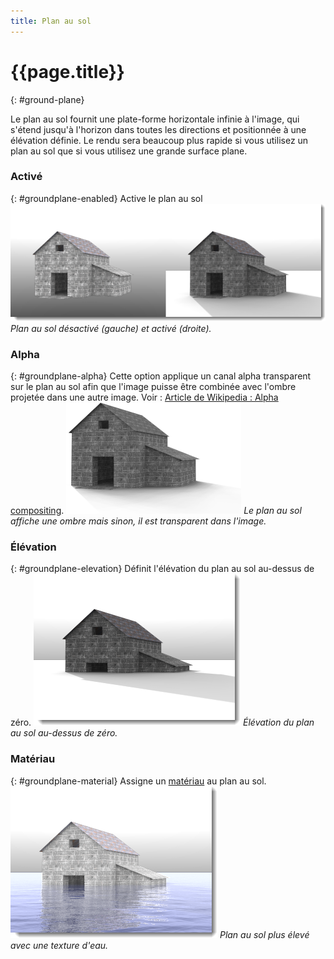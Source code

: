 ```yaml
---
title: Plan au sol
---
```


# {{page.title}}
{: #ground-plane}

Le plan au sol fournit une plate-forme horizontale infinie à l'image, qui s'étend jusqu'à l'horizon dans toutes les directions et positionnée à une élévation définie. Le rendu sera beaucoup plus rapide si vous utilisez un plan au sol que si vous utilisez une grande surface plane.

### Activé
{: #groundplane-enabled}
Active le plan au sol
![images/groundplane-002a.png](images/groundplane-002a.png)
*Plan au sol désactivé (gauche) et activé (droite).*

### Alpha
{: #groundplane-alpha}
Cette option applique un canal alpha transparent sur le plan au sol afin que l'image puisse être combinée avec l'ombre projetée dans une autre image. Voir : [Article de Wikipedia : Alpha compositing](http://en.wikipedia.org/wiki/Alpha_compositing).
![images/groundplane-004a.png](images/groundplane-004a.png)
 *Le plan au sol affiche une ombre mais sinon, il est transparent dans l'image.*

### Élévation
{: #groundplane-elevation}
Définit l'élévation du plan au sol au-dessus de zéro.
![images/groundplane-005a.png](images/groundplane-005a.png)
*Élévation du plan au sol au-dessus de zéro.*

### Matériau
{: #groundplane-material}
Assigne un [matériau](simple-material-properties.html) au plan au sol.
![images/groundplane-003a.png](images/groundplane-003a.png)
*Plan au sol plus élevé avec une texture d'eau.*